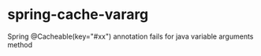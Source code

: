 # spring-cache-vararg
Spring @Cacheable(key="#xx") annotation fails for java variable arguments method
